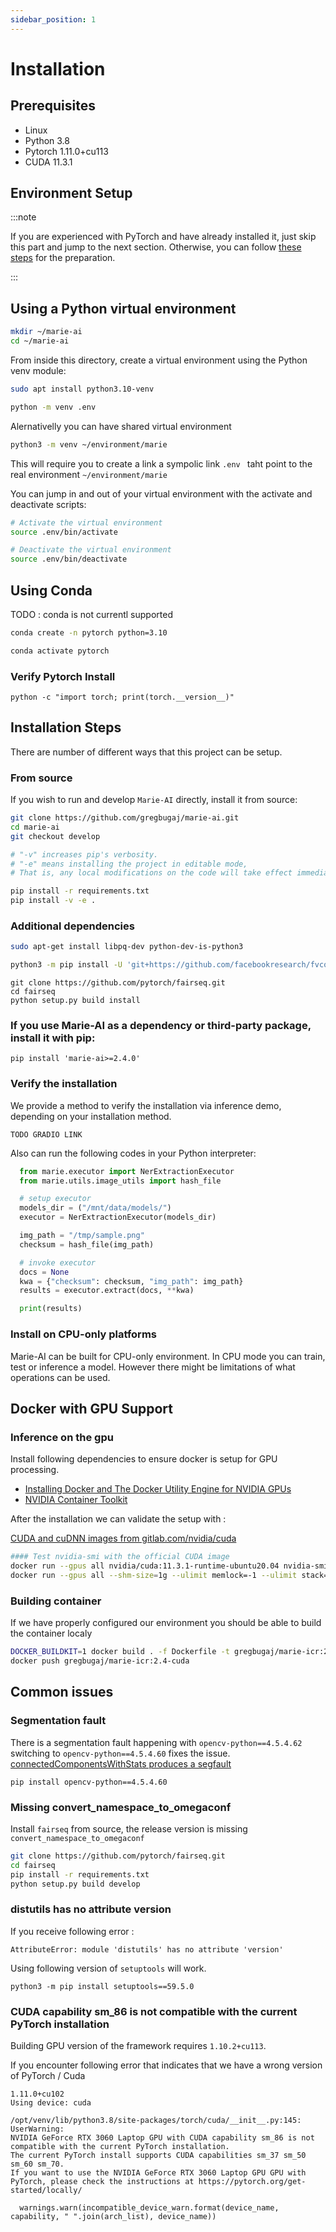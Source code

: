 ```yaml
---
sidebar_position: 1
---
```


# Installation

## Prerequisites
* Linux
* Python 3.8
* Pytorch 1.11.0+cu113  
* CUDA 11.3.1


## Environment Setup

:::note

If you are experienced with PyTorch and have already installed it, just skip this part and jump to the next section. Otherwise, you can follow [these steps](#installation-steps) for the preparation.

:::


##  Using a Python virtual environment

```bash
mkdir ~/marie-ai
cd ~/marie-ai
```


From inside this directory, create a virtual environment using the Python venv module:

```bash
sudo apt install python3.10-venv

python -m venv .env
```

Alernativelly you can have shared virtual environment

```bash
python3 -m venv ~/environment/marie
```
This will require you to create a link a sympolic link `.env ` taht point to the real environment `~/environment/marie`


You can jump in and out of your virtual environment with the activate and deactivate scripts:

```bash
# Activate the virtual environment
source .env/bin/activate

# Deactivate the virtual environment
source .env/bin/deactivate
```


## Using Conda

TODO : conda is not currentl supported

```bash
conda create -n pytorch python=3.10
```

```bash
conda activate pytorch
```

### Verify Pytorch Install

```
python -c "import torch; print(torch.__version__)"
```



##  Installation Steps

There are number of different ways that this project can be setup.

### From source

If you wish to run and develop `Marie-AI` directly, install it from source:

```bash
git clone https://github.com/gregbugaj/marie-ai.git
cd marie-ai
git checkout develop

# "-v" increases pip's verbosity.
# "-e" means installing the project in editable mode,
# That is, any local modifications on the code will take effect immediately

pip install -r requirements.txt
pip install -v -e .

```

### Additional dependencies


```bash
sudo apt-get install libpq-dev python-dev-is-python3
```

```bash
python3 -m pip install -U 'git+https://github.com/facebookresearch/fvcore'
```


```
git clone https://github.com/pytorch/fairseq.git
cd fairseq 
python setup.py build install
```



### If you use Marie-AI as a dependency or third-party package, install it with pip:

```
pip install 'marie-ai>=2.4.0'
```


### Verify the installation

We provide a method to verify the installation via inference demo, depending on your installation method.


```
TODO GRADIO LINK 
```

Also can run the following codes in your Python interpreter:

``` python
  from marie.executor import NerExtractionExecutor
  from marie.utils.image_utils import hash_file

  # setup executor
  models_dir = ("/mnt/data/models/")
  executor = NerExtractionExecutor(models_dir)

  img_path = "/tmp/sample.png"
  checksum = hash_file(img_path)

  # invoke executor
  docs = None
  kwa = {"checksum": checksum, "img_path": img_path}
  results = executor.extract(docs, **kwa)

  print(results)

```


### Install on CPU-only platforms

Marie-AI can be built for CPU-only environment. In CPU mode you can train,  test or inference a model.
However there might be limitations of what operations can be used.


## Docker with GPU Support

### Inference on the gpu
Install following dependencies to ensure docker is setup for GPU processing.

* [Installing Docker and The Docker Utility Engine for NVIDIA GPUs](https://docs.nvidia.com/ai-enterprise/deployment-guide/dg-docker.html)
* [NVIDIA Container Toolkit](https://docs.nvidia.com/datacenter/cloud-native/container-toolkit/install-guide.html)


After the installation we can validate the setup with :

[CUDA and cuDNN images from gitlab.com/nvidia/cuda](https://hub.docker.com/r/nvidia/cuda/tags?page=2&ordering=last_updated&name=11.3)


```sh
#### Test nvidia-smi with the official CUDA image
docker run --gpus all nvidia/cuda:11.3.1-runtime-ubuntu20.04 nvidia-smi
docker run --gpus all --shm-size=1g --ulimit memlock=-1 --ulimit stack=67108864 nvidia/cuda:11.3.1-runtime-ubuntu20.04 nvidia-smi
```


### Building container

If we have properly configured our environment you should be able to build the container localy

```sh
DOCKER_BUILDKIT=1 docker build . -f Dockerfile -t gregbugaj/marie-icr:2.4-cuda --no-cache 
docker push gregbugaj/marie-icr:2.4-cuda

```

## Common issues

### Segmentation fault

There is a segmentation fault happening with `opencv-python==4.5.4.62` switching to `opencv-python==4.5.4.60` fixes the issue. 
[connectedComponentsWithStats produces a segfault ](https://github.com/opencv/opencv-python/issues/604)

```
pip install opencv-python==4.5.4.60
```


### Missing convert_namespace_to_omegaconf

Install `fairseq` from source, the release version is  missing `convert_namespace_to_omegaconf`

```bash
git clone https://github.com/pytorch/fairseq.git
cd fairseq
pip install -r requirements.txt
python setup.py build develop
```


### distutils has no attribute version

If you receive following error :

```
AttributeError: module 'distutils' has no attribute 'version'
```

Using following version of `setuptools` will work.

```
python3 -m pip install setuptools==59.5.0
```


### CUDA capability sm_86 is not compatible with the current PyTorch installation

Building GPU version of the framework requires `1.10.2+cu113`. 

If you encounter following error that indicates that we have a wrong version of PyTorch / Cuda

```
1.11.0+cu102
Using device: cuda

/opt/venv/lib/python3.8/site-packages/torch/cuda/__init__.py:145: UserWarning: 
NVIDIA GeForce RTX 3060 Laptop GPU with CUDA capability sm_86 is not compatible with the current PyTorch installation.
The current PyTorch install supports CUDA capabilities sm_37 sm_50 sm_60 sm_70.
If you want to use the NVIDIA GeForce RTX 3060 Laptop GPU GPU with PyTorch, please check the instructions at https://pytorch.org/get-started/locally/

  warnings.warn(incompatible_device_warn.format(device_name, capability, " ".join(arch_list), device_name))

```